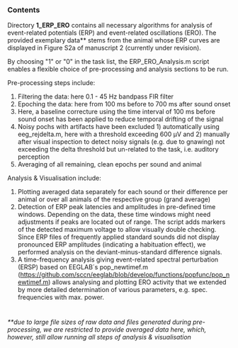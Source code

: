 ### Contents

Directory **1_ERP_ERO** contains all necessary algorithms for analysis of event-related potentials (ERP) and event-related oscillations (ERO). The provided exemplary data** stems from the animal whose ERP curves are displayed in Figure S2a of manuscript 2 (currently under revision).

By choosing "1" or "0" in the task list, the ERP_ERO_Analysis.m script enables a flexible choice of pre-processing and analysis sections to be run.

Pre-processing steps include:
1. Filtering the data: here 0.1 - 45 Hz bandpass FIR filter
2. Epoching the data: here from 100 ms before to 700 ms after sound onset
3. Here, a baseline correcture using the time interval of 100 ms before sound onset has been applied to reduce temporal drifting of the signal
4. Noisy pochs with artifacts have been excluded 1) automatically using eeg_rejdelta.m, here with a threshold exceeding 600 µV and 2) manually after visual inspection to detect noisy signals (e.g. due to gnawing) not exceeding the delta threshold but un-related to the task, i.e. auditory perception
5. Averaging of all remaining, clean epochs per sound and animal 

Analysis & Visualisation include:
1. Plotting averaged data separately for each sound or their difference per animal or over all animals of the respective group (grand average) 
2. Detection of ERP peak latencies and amplitudes in pre-defined time windows. Depending on the data, these time windows might need adjustments if peaks are located out of range. The script adds markers of the detected maximum voltage to allow visually double checking. Since ERP files of frequently applied standard sounds did not display pronounced ERP amplitudes (indicating a habituation effect), we performed analysis on the deviant-minus-standard difference signals.
3. A time-frequency analysis giving event-related spectral perturbation (ERSP) based on EEGLAB´s pop_newtimef.m (https://github.com/sccn/eeglab/blob/develop/functions/popfunc/pop_newtimef.m) allows analysing and plotting ERO activity that we extended by more detailed determination of various parameters, e.g. spec. frequencies with max. power.

#
_**due to large file sizes of raw data and files generated during pre-processing, we are restricted to provide averaged data here, which, however, still allow running all steps of analysis & visualisation_

